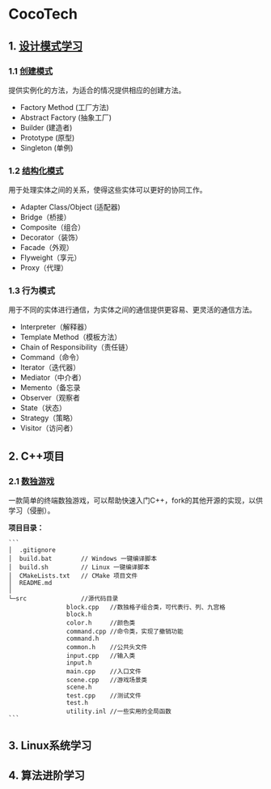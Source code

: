 # CocoTech

## 1. [设计模式学习](https://github.com/Aurelius84/CocoTech/tree/master/design_patterns#1%E5%B8%B8%E8%A7%81%E7%9A%84%E4%B8%89%E7%A7%8D%E6%9C%80%E5%9F%BA%E6%9C%AC%E7%9A%84%E8%AE%BE%E8%AE%A1%E6%A8%A1%E5%BC%8F)

### 1.1 [创建模式](https://github.com/Aurelius84/CocoTech/tree/master/design_patterns#2%E8%AF%A6%E7%BB%86%E7%9A%84%E6%A8%A1%E5%BC%8F%E4%BB%8B%E7%BB%8D)

提供实例化的方法，为适合的情况提供相应的创建方法。

- Factory Method (工厂方法)
- Abstract Factory (抽象工厂)
- Builder (建造者)
- Prototype (原型)
- Singleton (单例)

### 1.2 [结构化模式](https://github.com/Aurelius84/CocoTech/tree/master/design_patterns#22-%E7%BB%93%E6%9E%84%E5%9E%8B)

用于处理实体之间的关系，使得这些实体可以更好的协同工作。

- Adapter Class/Object (适配器)
- Bridge（桥接）
- Composite（组合）
- Decorator（装饰）
- Facade（外观）
- Flyweight（享元）
- Proxy（代理）　

### 1.3 行为模式

用于不同的实体进行通信，为实体之间的通信提供更容易、更灵活的通信方法。

- Interpreter（解释器）
- Template Method（模板方法）
- Chain of Responsibility（责任链）
- Command（命令）
- Iterator（迭代器）
- Mediator（中介者）
- Memento（备忘录
- Observer（观察者
- State（状态）
- Strategy（策略）
- Visitor（访问者）

## 2. C++项目

### 2.1 [数独游戏](https://github.com/Aurelius84/CocoTech/tree/master/cpp/sudoku#%E9%A1%B9%E7%9B%AE%E7%BB%93%E6%9E%84)

一款简单的终端数独游戏，可以帮助快速入门C++，fork的其他开源的实现，以供学习（侵删）。

**项目目录：**

    ```
    │  .gitignore
    │  build.bat        // Windows 一键编译脚本
    │  build.sh         // Linux 一键编译脚本
    │  CMakeLists.txt   // CMake 项目文件
    │  README.md
    │
    └─src               //源代码目录
                    block.cpp   //数独格子组合类，可代表行、列、九宫格
                    block.h
                    color.h     //颜色类
                    command.cpp //命令类，实现了撤销功能
                    command.h
                    common.h    //公共头文件
                    input.cpp   //输入类
                    input.h
                    main.cpp    //入口文件
                    scene.cpp   //游戏场景类
                    scene.h
                    test.cpp    //测试文件
                    test.h
                    utility.inl //一些实用的全局函数
    ```
    
## 3. Linux系统学习


## 4. 算法进阶学习
